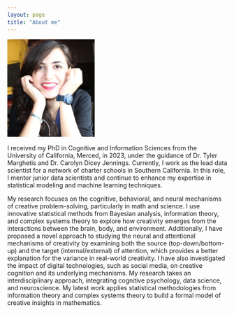 ```yaml
---
layout: page
title: "About me"
---
```


<img src= "assets/thumb_IMG_1146_1024.jpeg" alt="thumb_IMG_1146_1024" width="200"/>

I received my PhD in Cognitive and Information Sciences from the University of California, Merced, in 2023, under the guidance of Dr. Tyler Marghetis and Dr. Carolyn Dicey Jennings. Currently, I work as the lead data scientist for a network of charter schools in Southern California. In this role, I mentor junior data scientists and continue to enhance my expertise in statistical modeling and machine learning techniques.

My research focuses on the cognitive, behavioral, and neural mechanisms of creative problem-solving, particularly in math and science. I use innovative statistical methods from Bayesian analysis, information theory, and complex systems theory to explore how creativity emerges from the interactions between the brain, body, and environment. Additionally, I have proposed a novel approach to studying the neural and attentional mechanisms of creativity by examining both the source (top-down/bottom-up) and the target (internal/external) of attention, which provides a better explanation for the variance in real-world creativity. I have also investigated the impact of digital technologies, such as social media, on creative cognition and its underlying mechanisms. My research takes an interdisciplinary approach, integrating cognitive psychology, data science, and neuroscience. My latest work applies statistical methodologies from information theory and complex systems theory to build a formal model of creative insights in mathematics.


